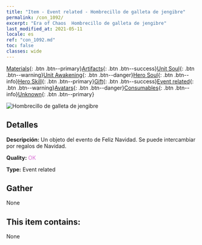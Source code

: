 ```yaml
---
title: "Item - Event related - Hombrecillo de galleta de jengibre"
permalink: /con_1092/
excerpt: "Era of Chaos  Hombrecillo de galleta de jengibre"
last_modified_at: 2021-05-11
locale: es
ref: "con_1092.md"
toc: false
classes: wide
---
```

 [Materials](/ItemsES/){: .btn .btn--primary}[Artifacts](/ItemsES/Artifacts/){: .btn .btn--success}[Unit Soul](/ItemsES/UnitSoul/){: .btn .btn--warning}[Unit Awakening](/ItemsES/UnitAwakening/){: .btn .btn--danger}[Hero Soul](/ItemsES/HeroSoul/){: .btn .btn--info}[Hero Skill](/ItemsES/HeroSkill/){: .btn .btn--primary}[Gift](/ItemsES/Gift/){: .btn .btn--success}[Event related](/ItemsES/Events/){: .btn .btn--warning}[Avatars](/ItemsES/Avatars/){: .btn .btn--danger}[Consumables](/ItemsES/Consumables/){: .btn .btn--info}[Unknown](/ItemsES/Unknown/){: .btn .btn--primary}

 ![Hombrecillo de galleta de jengibre](/images/t/i_690018.png)

## Detalles
 **Descripción:** Un objeto del evento de Feliz Navidad. Se puede intercambiar por regalos de Navidad.

 **Quality:** <span style="color: #DA70D6">OK</span>

 **Type:** Event related

## Gather

  None

## This item contains:

  None

